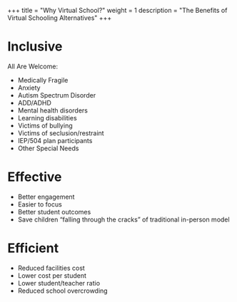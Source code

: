 +++
title = "Why Virtual School?"
weight = 1
description = "The Benefits of Virtual Schooling Alternatives"
+++

# Inclusive

All Are Welcome:

* Medically Fragile
* Anxiety
* Autism Spectrum Disorder
* ADD/ADHD
* Mental health disorders
* Learning disabilities
* Victims of bullying
* Victims of seclusion/restraint
* IEP/504 plan participants
* Other Special Needs

# Effective

* Better engagement
* Easier to focus
* Better student outcomes
* Save children “falling through the cracks” of traditional in-person model

# Efficient

* Reduced facilities cost
* Lower cost per student
* Lower student/teacher ratio
* Reduced school overcrowding
